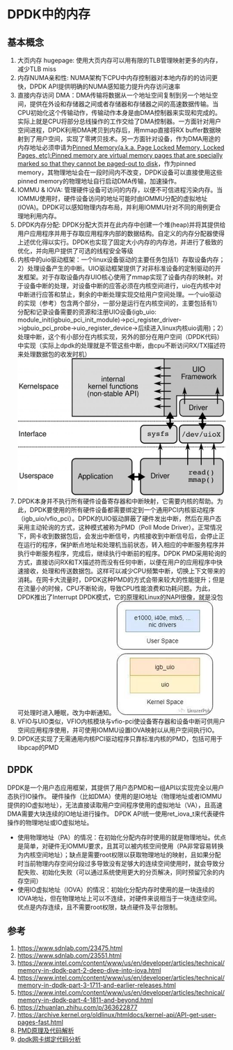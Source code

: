 # DPDK中的内存
## 基本概念
1. 大页内存 hugepage: 使用大页内存可以用有限的TLB管理映射更多的内存，减少TLB miss
2. 内存NUMA亲和性: NUMA架构下CPU中内存控制器对本地内存的的访问更快，DPDK API提供明确的NUMA感知能力提升内存访问速率
3. 直接内存访问 DMA：DMA传输将数据从一个地址空间复制到另一个地址空间，提供在外设和存储器之间或者存储器和存储器之间的高速数据传输。当CPU初始化这个传输动作，传输动作本身是由DMA控制器来实现和完成的。实际上就是CPU将部分总线操作的工作交给了DMA控制器。一方面针对用户空间进程，DPDK利用DMA拷贝到内存后，用mmap直接将RX buffer数据映射到了用户空间，实现了零拷贝技术。另一方面针对设备，作为DMA用途的内存地址必须申请为[Pinned Memory(a.k.a. Page Locked Memory, Locked Pages, etc):Pinned memory are virtual memory pages that are specially marked so that they cannot be paged-out to disk](https://archive.kernel.org/oldlinux/htmldocs/kernel-api/API-get-user-pages-fast.html)，作为pinned memory，其物理地址会在一段时间内不改变，DPDK设备可以直接使用这些pinned memory的物理地址自行启动DMA传输，加速操作。
4. IOMMU & IOVA: 管理硬件设备可访问的内存，以便不可信进程污染内存。当IOMMU使用时，硬件设备访问的地址可能时由IOMMU分配的虚拟地址(IOVA)。DPDK可以感知物理内存布局，并利用IOMMU针对不同的用例更合理地利用内存。
5. DPDK内存分配: DPDK分配大页并在此内存中创建一个堆(heap)并将其提供给用户应用程序并用于存取应用程序内部的数据结构。自定义的内存分配器使得上述优化得以实行。DPDK也实现了固定大小内存的内存池，并进行了极致的优化，并向用户提供了可选的线程安全等级
6. 内核中的uio驱动框架：一个linux设备驱动的主要任务包括1）存取设备内存；2）处理设备产生的中断。UIO驱动框架提供了对非标准设备的定制驱动的开发框架。对于存取设备内存UIO核心使用了mmap实现了设备内存的映射。对于设备中断的处理，对设备中断的应答必须在内核空间进行，uio在内核中对中断进行应答和禁止，剩余的中断处理实现交给用户空间处理。一个uio驱动的实现（参考）包含两个部分，一部分是运行在内核空间的，主要包括有1）分配和记录设备需要的资源和注册UIO设备(igb_uio: module_init(igbuio_pci_init_module)->pci_register_driver->igbuio_pci_probe->uio_register_device->后续进入linux内核uio调用)；2）处理中断，这个有小部分在内核实现，另外的部分在用户空间（DPDK代码）中实现（实际上dpdk的处理就是不管这些中断，由cpu不断访问RX/TX描述符来处理数据包的收发时机）
![uio框架](pics/uio_framework.gif)
7. DPDK本身并不执行所有硬件设备寄存器和中断映射，它需要内核的帮助。为此，DPDK要使用的所有硬件设备都需要绑定到一个通用PCI内核驱动程序（igb_uio/vfio_pci）。DPDK的UIO驱动屏蔽了硬件发出中断，然后在用户态采用主动轮询的方式，这种模式被称为PMD（Poll Mode Driver）。正常情况下，网卡收到数据包后，会发出中断信号，内核接收到中断信号后，会停止正在运行的程序，保护断点地址和处理机当前状态，转入相应的中断服务程序并执行中断服务程序，完成后，继续执行中断前的程序。DPDK PMD采用轮询的方式，直接访问RX和TX描述符而没有任何中断，以便在用户的应用程序中快速接收，处理和传送数据包。这样可以减少CPU频繁中断，切换上下文带来的消耗。在网卡大流量时，DPDK这种PMD的方式会带来较大的性能提升；但是在流量小的时候，CPU不断轮询，导致CPU性能浪费和功耗问题。为此，DPDK推出了Interrupt DPDK模式，它的原理和Linux的NAPI很像，就是没包可处理时进入睡眠，改为中断通知。
![使用igb_uio作为通用PCI内核驱动程序的PMD](pics/PMD.jpeg)
8. VFIO与UIO类似，VFIO内核模块与vfio-pci使设备寄存器和设备中断可供用户空间应用程序使用，并可使用IOMMU设置IOVA映射以从用户空间执行IO。
9. DPDK还实现了无需通用内核PCI驱动程序只靠标准内核的PMD，包括可用于libpcap的PMD
## DPDK
DPDK是一个用户态应用框架，其提供了用户态PMD和一组API以实现完全以用户态执行IO操作。
硬件操作（比如DMA）使用的是IO地址（物理地址或者IOMMU提供的IO虚拟地址），无法直接读取用户空间程序使用的虚拟地址（VA），且高速DMA需要大块连续的IO地址进行操作。
DPDK API统一使用ret_iova_t来代表硬件操作的物理地址或IO虚拟地址。
- 使用物理地址（PA）的情况：在初始化分配内存时使用的就是物理地址。优点是简单，对硬件无IOMMU要求，且其可以被内核空间使用（PA非常容易转换为内核空间地址）；缺点是需要root权限以获取物理地址的映射，且如果分配时当前物理内存空间分段过多导致没有足够大的连续空间使用时，就会导致分配失败、初始化失败（可以通过系统使用更大的分页解决，同时预留冗余的内存空间）
- 使用IO虚拟地址（IOVA）的情况：初始化分配内存时使用的是一块连续的IOVA地址，但在物理地址上可以不连续，对硬件来说相当于一块连续空间。优点是内存连续，且不需要root权限，缺点硬件及平台限制。


## 参考
1. https://www.sdnlab.com/23475.html
2. https://www.sdnlab.com/23551.html
3. https://www.intel.com/content/www/us/en/developer/articles/technical/memory-in-dpdk-part-2-deep-dive-into-iova.html
4. https://www.intel.com/content/www/us/en/developer/articles/technical/memory-in-dpdk-part-3-1711-and-earlier-releases.html
5. https://www.intel.com/content/www/us/en/developer/articles/technical/memory-in-dpdk-part-4-1811-and-beyond.html
6. https://zhuanlan.zhihu.com/p/363622877
7. https://archive.kernel.org/oldlinux/htmldocs/kernel-api/API-get-user-pages-fast.html
8. [PMD原理及代码解析](https://cloud.tencent.com/developer/article/1411982) 
9. [dpdk网卡绑定代码分析](https://blog.csdn.net/aixueai/article/details/114790649)